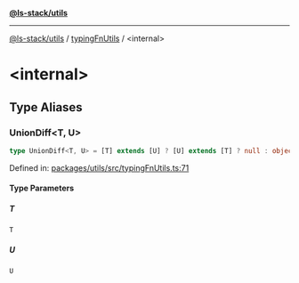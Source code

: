 [**@ls-stack/utils**](../README.md)

***

[@ls-stack/utils](../modules.md) / [typingFnUtils](README.md) / \<internal\>

# \<internal\>

## Type Aliases

### UnionDiff\<T, U\>

```ts
type UnionDiff<T, U> = [T] extends [U] ? [U] extends [T] ? null : object : [U] extends [T] ? object : object;
```

Defined in: [packages/utils/src/typingFnUtils.ts:71](https://github.com/lucasols/utils/blob/main/packages/utils/src/typingFnUtils.ts#L71)

#### Type Parameters

##### T

`T`

##### U

`U`
